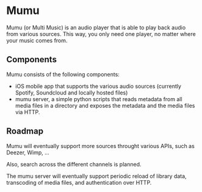 Mumu
==========

Mumu (or Multi Music) is an audio player that is able to play back audio from various sources. This way, you only need one player, no matter where your music comes from.

Components
----------

Mumu consists of the following components:

- iOS mobile app that supports the various audio sources (currently Spotify, Soundcloud and locally hosted files) 
- mumu server, a simple python scripts that reads metadata from all media files in a directory and exposes the metadata and the media files via HTTP. 

Roadmap
-------

Mumu will eventually support more sources throught various APIs, such as Deezer, Wimp, ...

Also, search across the different channels is planned.

The mumu server will eventually support periodic reload of library data, transcoding of media files, and authentication over HTTP.





